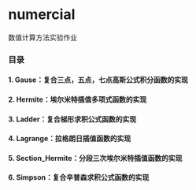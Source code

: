 # numercial
数值计算方法实验作业

### 目录

#### 1. Gause：复合三点，五点，七点高斯公式积分函数的实现
#### 2. Hermite：埃尔米特插值多项式函数的实现
#### 3. Ladder：复合梯形求积公式函数的实现
#### 4. Lagrange：拉格朗日插值函数的实现
#### 5. Section_Hermite：分段三次埃尔米特插值函数的实现
#### 6. Simpson：复合辛普森求积公式函数的实现
